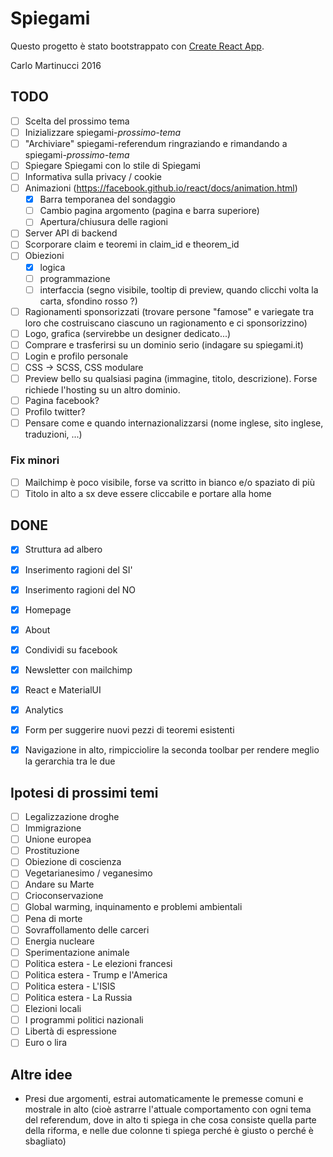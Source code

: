 # Spiegami

Questo progetto è stato bootstrappato con [Create React App](https://github.com/facebookincubator/create-react-app).

Carlo Martinucci 2016

## TODO

- [ ] Scelta del prossimo tema
- [ ] Inizializzare spiegami-*prossimo-tema*
- [ ] "Archiviare" spiegami-referendum ringraziando e rimandando a spiegami-*prossimo-tema*
- [ ] Spiegare Spiegami con lo stile di Spiegami
- [ ] Informativa sulla privacy / cookie
- [ ] Animazioni (https://facebook.github.io/react/docs/animation.html)
  - [x] Barra temporanea del sondaggio
  - [ ] Cambio pagina argomento (pagina e barra superiore)
  - [ ] Apertura/chiusura delle ragioni
- [ ] Server API di backend
- [ ] Scorporare claim e teoremi in claim_id e theorem_id
- [ ] Obiezioni
  - [x] logica
  - [ ] programmazione
  - [ ] interfaccia (segno visibile, tooltip di preview, quando clicchi volta la carta, sfondino rosso ?)
- [ ] Ragionamenti sponsorizzati (trovare persone "famose" e variegate tra loro che costruiscano ciascuno un ragionamento e ci sponsorizzino)
- [ ] Logo, grafica (servirebbe un designer dedicato...)
- [ ] Comprare e trasferirsi su un dominio serio (indagare su spiegami.it)
- [ ] Login e profilo personale
- [ ] CSS -> SCSS, CSS modulare
- [ ] Preview bello su qualsiasi pagina (immagine, titolo, descrizione). Forse richiede l'hosting su un altro dominio.
- [ ] Pagina facebook?
- [ ] Profilo twitter?
- [ ] Pensare come e quando internazionalizzarsi (nome inglese, sito inglese, traduzioni, ...)

### Fix minori
- [ ] Mailchimp è poco visibile, forse va scritto in bianco e/o spaziato di più 
- [ ] Titolo in alto a sx deve essere cliccabile e portare alla home

## DONE

- [x] Struttura ad albero
- [x] Inserimento ragioni del SI'
- [x] Inserimento ragioni del NO
- [x] Homepage
- [x] About
- [x] Condividi su facebook
- [x] Newsletter con mailchimp
- [x] React e MaterialUI
- [x] Analytics
- [x] Form per suggerire nuovi pezzi di teoremi esistenti
- [x] Navigazione in alto, rimpicciolire la seconda toolbar per rendere meglio la gerarchia tra le due


## Ipotesi di prossimi temi
- [ ] Legalizzazione droghe
- [ ] Immigrazione
- [ ] Unione europea
- [ ] Prostituzione
- [ ] Obiezione di coscienza
- [ ] Vegetarianesimo / veganesimo
- [ ] Andare su Marte
- [ ] Crioconservazione
- [ ] Global warming, inquinamento e problemi ambientali
- [ ] Pena di morte
- [ ] Sovraffollamento delle carceri
- [ ] Energia nucleare
- [ ] Sperimentazione animale
- [ ] Politica estera - Le elezioni francesi
- [ ] Politica estera - Trump e l'America
- [ ] Politica estera - L'ISIS
- [ ] Politica estera - La Russia
- [ ] Elezioni locali
- [ ] I programmi politici nazionali
- [ ] Libertà di espressione
- [ ] Euro o lira

## Altre idee
- Presi due argomenti, estrai automaticamente le premesse comuni e mostrale in alto (cioè astrarre l'attuale comportamento con ogni tema del referendum, dove in alto ti spiega in che cosa consiste quella parte della riforma, e nelle due colonne ti spiega perché è giusto o perché è sbagliato)
